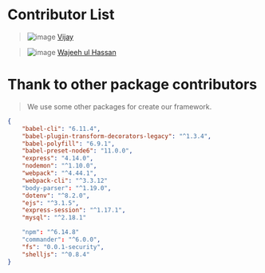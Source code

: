 # Contributor List
> ![image](https://avatars3.githubusercontent.com/u/22113485?s=100&v=4)
[Vijay](https://github.com/vijaysoul)

> ![image](https://avatars3.githubusercontent.com/u/52879112?s=100&v=4)
[Wajeeh ul Hassan](https://github.com/WajeehGillani)


# Thank to other package contributors

> We use some other packages for create our framework.

```json
{
    "babel-cli": "6.11.4",
    "babel-plugin-transform-decorators-legacy": "^1.3.4",
    "babel-polyfill": "6.9.1",
    "babel-preset-node6": "11.0.0",
    "express": "4.14.0",
    "nodemon": "^1.10.0",
    "webpack": "^4.44.1",
    "webpack-cli": "^3.3.12"
    "body-parser": "^1.19.0",
    "dotenv": "^8.2.0",
    "ejs": "^3.1.5",
    "express-session": "^1.17.1",
    "mysql": "^2.18.1"

    "npm": "^6.14.8"
    "commander": "^6.0.0",
    "fs": "0.0.1-security",
    "shelljs": "^0.8.4"
}
  ``` 